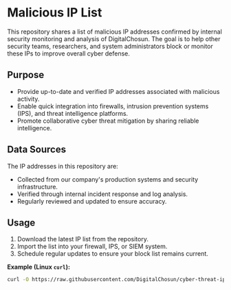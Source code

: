 # Malicious IP List

This repository shares a list of malicious IP addresses confirmed by internal security monitoring and analysis of DigitalChosun.
The goal is to help other security teams, researchers, and system administrators block or monitor these IPs to improve overall cyber defense.

## Purpose

- Provide up-to-date and verified IP addresses associated with malicious activity.
- Enable quick integration into firewalls, intrusion prevention systems (IPS), and threat intelligence platforms.
- Promote collaborative cyber threat mitigation by sharing reliable intelligence.

## Data Sources

The IP addresses in this repository are:
- Collected from our company's production systems and security infrastructure.
- Verified through internal incident response and log analysis.
- Regularly reviewed and updated to ensure accuracy.

## Usage

1. Download the latest IP list from the repository.
2. Import the list into your firewall, IPS, or SIEM system.
3. Schedule regular updates to ensure your block list remains current.

**Example (Linux `curl`):**
```bash
curl -O https://raw.githubusercontent.com/DigitalChosun/cyber-threat-ips/refs/heads/main/malicious_ips.txt
